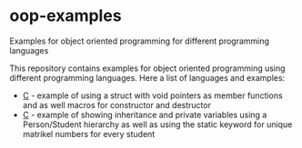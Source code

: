 # oop-examples

Examples for object oriented programming for different programming languages

This  repository  contains  examples  for object  oriented  programming  using
different programming languages. Here a list of languages and examples:

-  [C](c/animal.c)  - example of using a struct  with void  pointers as member
functions and as well macros for constructor and destructor 
-  [C](c/person.c)  - example of showing  inheritance  and  private  variables
using a  Person/Student  hierarchy  as well as using the  static  keyword  for
unique matrikel numbers for every student
